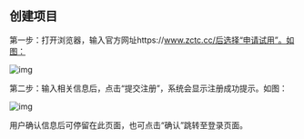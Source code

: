 ## **创建项目**

第一步：打开浏览器，输入官方网址https://www.zctc.cc/后选择“申请试用”。如图：

![img](https://zctc.obs.myhuaweicloud.com/official/markdownImg/img1.png) 

 

 

第二步：输入相关信息后，点击“提交注册”，系统会显示注册成功提示。如图：

![img](https://zctc.obs.myhuaweicloud.com/official/markdownImg/img2.png) 

用户确认信息后可停留在此页面，也可点击“确认”跳转至登录页面。